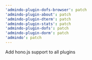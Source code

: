```yaml
---
'admindo-plugin-dofs-browser': patch
'admindo-plugin-about': patch
'admindo-plugin-dterm': patch
'admindo-plugin-stats': patch
'admindo-plugin-dofs': patch
'admindo-plugin-dorm': patch
'admindo': patch
---
```


Add hono.js support to all plugins
